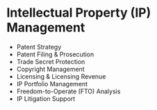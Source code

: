 # Intellectual Property (IP) Management

- Patent Strategy
- Patent Filing & Prosecution
- Trade Secret Protection
- Copyright Management
- Licensing & Licensing Revenue
- IP Portfolio Management
- Freedom-to-Operate (FTO) Analysis
- IP Litigation Support